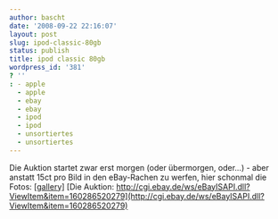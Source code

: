 ```yaml
---
author: bascht
date: '2008-09-22 22:16:07'
layout: post
slug: ipod-classic-80gb
status: publish
title: ipod classic 80gb
wordpress_id: '381'
? ''
: - apple
  - apple
  - ebay
  - ebay
  - ipod
  - ipod
  - unsortiertes
  - unsortiertes
---
```


Die Auktion startet zwar erst morgen (oder übermorgen, oder...) -
aber anstatt 15ct pro Bild in den eBay-Rachen zu werfen, hier
schonmal die Fotos:
[[gallery]](http://www.bascht.com/uploads/2008/09/ipod_vorn.jpg)
[Die Auktion: http://cgi.ebay.de/ws/eBayISAPI.dll?ViewItem&item=160286520279](http://cgi.ebay.de/ws/eBayISAPI.dll?ViewItem&item=160286520279)



